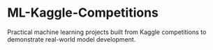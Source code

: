# ML-Kaggle-Competitions
Practical machine learning projects built from Kaggle competitions to demonstrate real-world model development.

